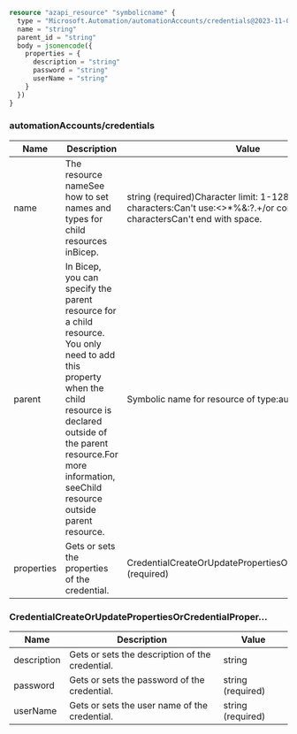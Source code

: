 ```terraform
resource "azapi_resource" "symbolicname" {
  type = "Microsoft.Automation/automationAccounts/credentials@2023-11-01"
  name = "string"
  parent_id = "string"
  body = jsonencode({
    properties = {
      description = "string"
      password = "string"
      userName = "string"
    }
  })
}

```

### automationAccounts/credentials

| Name | Description | Value |
|-|-|-|
| name | The resource nameSee how to set names and types for child resources inBicep. | string (required)Character limit: 1-128Valid characters:Can't use:<>*%&:\?.+/or control charactersCan't end with space. |
| parent | In Bicep, you can specify the parent resource for a child resource. You only need to add this property when the child resource is declared outside of the parent resource.For more information, seeChild resource outside parent resource. | Symbolic name for resource of type:automationAccounts |
| properties | Gets or sets the properties of the credential. | CredentialCreateOrUpdatePropertiesOrCredentialProper...(required) |


### CredentialCreateOrUpdatePropertiesOrCredentialProper...

| Name | Description | Value |
|-|-|-|
| description | Gets or sets the description of the credential. | string |
| password | Gets or sets the password of the credential. | string (required) |
| userName | Gets or sets the user name of the credential. | string (required) |


